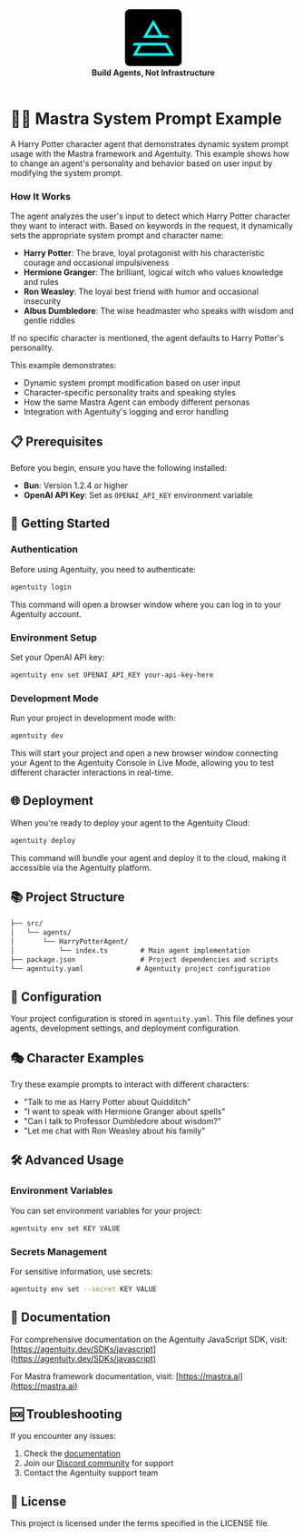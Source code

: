 <div align="center">
    <img src="https://raw.githubusercontent.com/agentuity/cli/refs/heads/main/.github/Agentuity.png" alt="Agentuity" width="100"/> <br/>
    <strong>Build Agents, Not Infrastructure</strong> <br/>
<br />
</div>

# 🧙‍♂️ Mastra System Prompt Example

A Harry Potter character agent that demonstrates dynamic system prompt usage with the Mastra framework and Agentuity. This example shows how to change an agent's personality and behavior based on user input by modifying the system prompt.

### How It Works

The agent analyzes the user's input to detect which Harry Potter character they want to interact with. Based on keywords in the request, it dynamically sets the appropriate system prompt and character name:

- **Harry Potter**: The brave, loyal protagonist with his characteristic courage and occasional impulsiveness
- **Hermione Granger**: The brilliant, logical witch who values knowledge and rules
- **Ron Weasley**: The loyal best friend with humor and occasional insecurity
- **Albus Dumbledore**: The wise headmaster who speaks with wisdom and gentle riddles

If no specific character is mentioned, the agent defaults to Harry Potter's personality.

This example demonstrates:
- Dynamic system prompt modification based on user input
- Character-specific personality traits and speaking styles
- How the same Mastra Agent can embody different personas
- Integration with Agentuity's logging and error handling

## 📋 Prerequisites

Before you begin, ensure you have the following installed:

- **Bun**: Version 1.2.4 or higher
- **OpenAI API Key**: Set as `OPENAI_API_KEY` environment variable

## 🚀 Getting Started

### Authentication

Before using Agentuity, you need to authenticate:

```bash
agentuity login
```

This command will open a browser window where you can log in to your Agentuity account.

### Environment Setup

Set your OpenAI API key:

```bash
agentuity env set OPENAI_API_KEY your-api-key-here
```

### Development Mode

Run your project in development mode with:

```bash
agentuity dev
```

This will start your project and open a new browser window connecting your Agent to the Agentuity Console in Live Mode, allowing you to test different character interactions in real-time.

## 🌐 Deployment

When you're ready to deploy your agent to the Agentuity Cloud:

```bash
agentuity deploy
```

This command will bundle your agent and deploy it to the cloud, making it accessible via the Agentuity platform.

## 📚 Project Structure

```
├── src/
│   └── agents/
│       └── HarryPotterAgent/
│           └── index.ts        # Main agent implementation
├── package.json                # Project dependencies and scripts
└── agentuity.yaml             # Agentuity project configuration
```

## 🔧 Configuration

Your project configuration is stored in `agentuity.yaml`. This file defines your agents, development settings, and deployment configuration.

## 🎭 Character Examples

Try these example prompts to interact with different characters:

- "Talk to me as Harry Potter about Quidditch"
- "I want to speak with Hermione Granger about spells"
- "Can I talk to Professor Dumbledore about wisdom?"
- "Let me chat with Ron Weasley about his family"

## 🛠️ Advanced Usage

### Environment Variables

You can set environment variables for your project:

```bash
agentuity env set KEY VALUE
```

### Secrets Management

For sensitive information, use secrets:

```bash
agentuity env set --secret KEY VALUE
```

## 📖 Documentation

For comprehensive documentation on the Agentuity JavaScript SDK, visit:
[https://agentuity.dev/SDKs/javascript](https://agentuity.dev/SDKs/javascript)

For Mastra framework documentation, visit:
[https://mastra.ai](https://mastra.ai)

## 🆘 Troubleshooting

If you encounter any issues:

1. Check the [documentation](https://agentuity.dev/SDKs/javascript)
2. Join our [Discord community](https://discord.gg/agentuity) for support
3. Contact the Agentuity support team

## 📝 License

This project is licensed under the terms specified in the LICENSE file.
